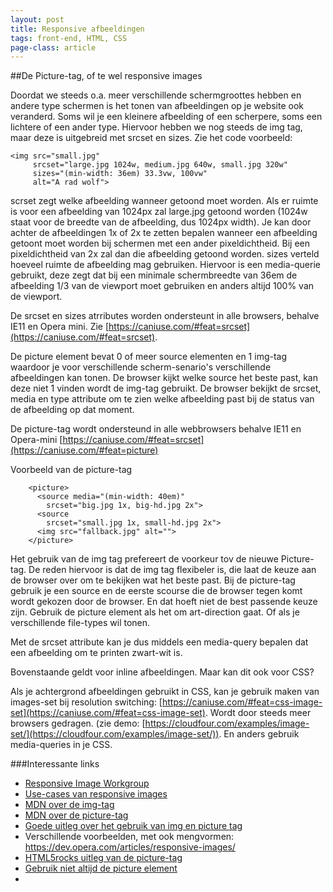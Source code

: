 ```yaml
---
layout: post
title: Responsive afbeeldingen
tags: front-end, HTML, CSS
page-class: article
---
```



##De Picture-tag, of te wel responsive images

Doordat we steeds o.a. meer verschillende schermgroottes hebben en andere type schermen is het tonen van afbeeldingen op je website ook veranderd. Soms wil je een kleinere afbeelding of een scherpere, soms een lichtere of een ander type.
Hiervoor hebben we nog steeds de img tag, maar deze is uitgebreid met srcset en sizes. Zie het code voorbeeld:

```
<img src="small.jpg"
     srcset="large.jpg 1024w, medium.jpg 640w, small.jpg 320w"
     sizes="(min-width: 36em) 33.3vw, 100vw"
     alt="A rad wolf">
```

scrset zegt welke afbeelding wanneer getoond moet worden. Als er ruimte is voor een afbeelding van 1024px zal large.jpg getoond worden (1024w staat voor de breedte van de afbeelding, dus 1024px width). Je kan door achter de afbeeldingen 1x of 2x te zetten bepalen wanneer een afbeelding getoont moet worden bij schermen met een ander pixeldichtheid. Bij een pixeldichtheid van 2x zal dan die afbeelding getoond worden.
sizes verteld hoeveel ruimte de afbeelding mag gebruiken. Hiervoor is een media-querie gebruikt, deze zegt dat bij een minimale schermbreedte van 36em de afbeelding 1/3 van de viewport moet gebruiken en anders altijd 100% van de viewport.

De srcset en sizes atrributes worden ondersteunt in alle browsers, behalve IE11 en Opera mini. Zie [https://caniuse.com/#feat=srcset](https://caniuse.com/#feat=srcset).

De picture element bevat 0 of meer source elementen en 1 img-tag waardoor je voor verschillende scherm-senario's verschillende afbeeldingen kan tonen. De browser kijkt welke source het beste past, kan deze niet 1 vinden wordt de img-tag gebruikt. De browser bekijkt de srcset, media en type attribute om te zien welke afbeelding past bij de status van de afbeelding op dat moment.

De picture-tag wordt ondersteund in alle webbrowsers behalve IE11 en Opera-mini [https://caniuse.com/#feat=srcset](https://caniuse.com/#feat=picture)

Voorbeeld van de picture-tag

```
	<picture>
	  <source media="(min-width: 40em)"
	    srcset="big.jpg 1x, big-hd.jpg 2x">
	  <source
	    srcset="small.jpg 1x, small-hd.jpg 2x">
	  <img src="fallback.jpg" alt="">
	</picture>
``` 
 
Het gebruik van de img tag prefereert de voorkeur tov de nieuwe Picture-tag. De reden hiervoor is dat de img tag flexibeler is, die laat de keuze aan de browser over om te bekijken wat het beste past. Bij de picture-tag gebruik je een source en de eerste scourse die de browser tegen komt wordt gekozen door de browser. En dat hoeft niet de best passende keuze zijn.
Gebruik de picture element als het om art-direction gaat. Of als je verschillende file-types wil tonen.

Met de srcset attribute kan je dus middels een media-query bepalen dat een afbeelding om te printen zwart-wit is.

Bovenstaande geldt voor inline afbeeldingen. Maar kan dit ook voor CSS?

Als je achtergrond afbeeldingen gebruikt in CSS, kan je gebruik maken van images-set bij resolution switching: [https://caniuse.com/#feat=css-image-set](https://caniuse.com/#feat=css-image-set). Wordt door steeds meer browsers gedragen. (zie demo: [https://cloudfour.com/examples/image-set/](https://cloudfour.com/examples/image-set/)). En anders gebruik media-queries in je CSS.


###Interessante links

* [Responsive Image Workgroup](http://responsiveimages.org/)
* [Use-cases van responsive images](http://usecases.responsiveimages.org/)
* [MDN over de img-tag](https://developer.mozilla.org/en-US/docs/Web/HTML/Element/img)
* [MDN over de picture-tag](https://developer.mozilla.org/en-US/docs/Web/HTML/Element/picture)
* [Goede uitleg over het gebruik van img en picture tag](https://www.smashingmagazine.com/2014/05/responsive-images-done-right-guide-picture-srcset/)
* Verschillende voorbeelden, met ook mengvormen: https://dev.opera.com/articles/responsive-images/
* [HTML5rocks uitleg van de picture-tag](https://www.html5rocks.com/en/tutorials/responsive/picture-element/)
* [Gebruik niet altijd de picture element](https://cloudfour.com/thinks/dont-use-picture-most-of-the-time/)
* [Goede uitleg video van Jason Grigsby]: https://aneventapart.com/news/post/responsive-images-jason-grigsby-an-event-apart-video